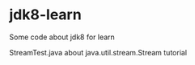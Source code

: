 jdk8-learn
==========

Some code about jdk8 for learn

StreamTest.java  about  java.util.stream.Stream tutorial
